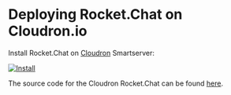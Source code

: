 # Deploying Rocket.Chat on Cloudron.io

Install Rocket.Chat on [Cloudron](https://cloudron.io) Smartserver:

[![Install](https://cloudron.io/img/button.svg)](https://cloudron.io/button.html?app=chat.rocket.cloudronapp)

The source code for the Cloudron Rocket.Chat can be found [here](https://git.cloudron.io/cloudron/rocketchat-app).
